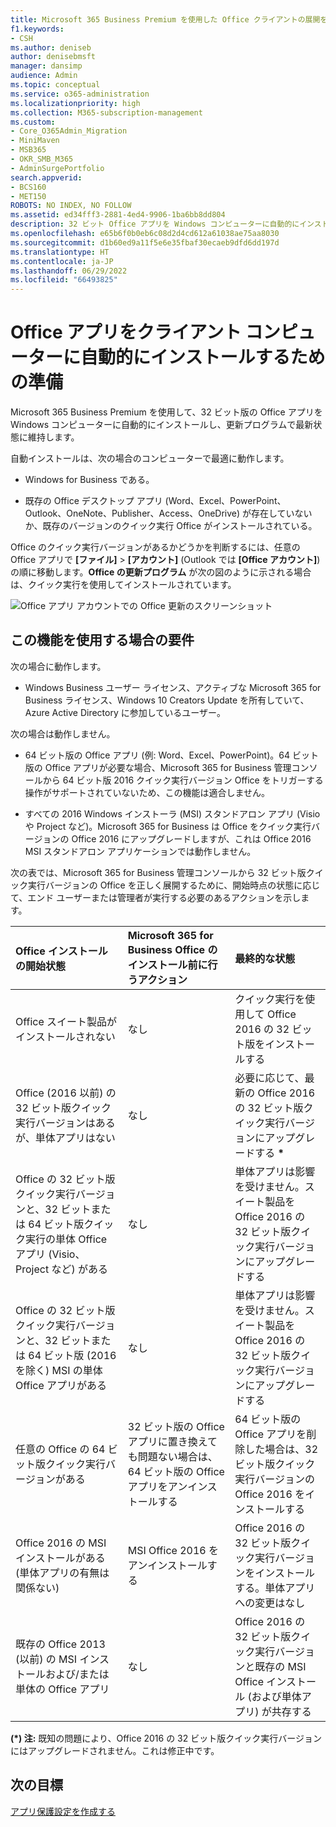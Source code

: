 ```yaml
---
title: Microsoft 365 Business Premium を使用した Office クライアントの展開を準備する
f1.keywords:
- CSH
ms.author: deniseb
author: denisebmsft
manager: dansimp
audience: Admin
ms.topic: conceptual
ms.service: o365-administration
ms.localizationpriority: high
ms.collection: M365-subscription-management
ms.custom:
- Core_O365Admin_Migration
- MiniMaven
- MSB365
- OKR_SMB_M365
- AdminSurgePortfolio
search.appverid:
- BCS160
- MET150
ROBOTS: NO INDEX, NO FOLLOW
ms.assetid: ed34fff3-2881-4ed4-9906-1ba6bb8dd804
description: 32 ビット Office アプリを Windows コンピューターに自動的にインストールし、Microsoft 365 Business Premium で最新の状態に保つ方法を学びます。
ms.openlocfilehash: e65b6f0b0eb6c08d2d4cd612a61038ae75aa8030
ms.sourcegitcommit: d1b60ed9a11f5e6e35fbaf30ecaeb9dfd6dd197d
ms.translationtype: HT
ms.contentlocale: ja-JP
ms.lasthandoff: 06/29/2022
ms.locfileid: "66493825"
---
```

# <a name="prepare-to-automatically-install-office-apps-to-client-computers"></a>Office アプリをクライアント コンピューターに自動的にインストールするための準備

Microsoft 365 Business Premium を使用して、32 ビット版の Office アプリを Windows コンピューターに自動的にインストールし、更新プログラムで最新状態に維持します。
  
自動インストールは、次の場合のコンピューターで最適に動作します。 

- Windows for Business である。
  
- 既存の Office デスクトップ アプリ (Word、Excel、PowerPoint、Outlook、OneNote、Publisher、Access、OneDrive) が存在していないか、既存のバージョンのクイック実行 Office がインストールされている。

Office のクイック実行バージョンがあるかどうかを判断するには、任意の Office アプリで **[ファイル]** \> **[アカウント]** (Outlook では **[Office アカウント]**) の順に移動します。**Office の更新プログラム** が次の図のように示される場合は、クイック実行を使用してインストールされています。
  
![Office アプリ アカウントでの Office 更新のスクリーンショット](./../media/e3439380-fa43-4ed6-ae5d-64851c297df5.png)
  
## <a name="requirements-for-using-this-feature"></a>この機能を使用する場合の要件
  
次の場合に動作します。
  
- Windows Business ユーザー ライセンス、アクティブな Microsoft 365 for Business ライセンス、Windows 10 Creators Update を所有していて、Azure Active Directory に参加しているユーザー。

次の場合は動作しません。 

- 64 ビット版の Office アプリ (例: Word、Excel、PowerPoint)。64 ビット版の Office アプリが必要な場合、Microsoft 365 for Business 管理コンソールから 64 ビット版 2016 クイック実行バージョン Office をトリガーする操作がサポートされていないため、この機能は適合しません。

- すべての 2016 Windows インストーラ (MSI) スタンドアロン アプリ (Visio や Project など)。Microsoft 365 for Business は Office をクイック実行バージョンの Office 2016 にアップグレードしますが、これは Office 2016 MSI スタンドアロン アプリケーションでは動作しません。

次の表では、Microsoft 365 for Business 管理コンソールから 32 ビット版クイック実行バージョンの Office を正しく展開するために、開始時点の状態に応じて、エンド ユーザーまたは管理者が実行する必要のあるアクションを示します。<br/>


|Office インストールの開始状態|Microsoft 365 for Business Office のインストール前に行うアクション|最終的な状態|
|:-----|:-----|:-----|
|Office スイート製品がインストールされない  |なし  |クイック実行を使用して Office 2016 の 32 ビット版をインストールする  |
|Office (2016 以前) の 32 ビット版クイック実行バージョンはあるが、単体アプリはない  |なし  |必要に応じて、最新の Office 2016 の 32 ビット版クイック実行バージョンにアップグレードする **\*** |
|Office の 32 ビット版クイック実行バージョンと、32 ビットまたは 64 ビット版クイック実行の単体 Office アプリ (Visio、Project など) がある  |なし  |単体アプリは影響を受けません。スイート製品を Office 2016 の 32 ビット版クイック実行バージョンにアップグレードする  |
|Office の 32 ビット版クイック実行バージョンと、32 ビットまたは 64 ビット版 (2016 を除く) MSI の単体 Office アプリがある  |なし  |単体アプリは影響を受けません。スイート製品を Office 2016 の 32 ビット版クイック実行バージョンにアップグレードする  |
|任意の Office の 64 ビット版クイック実行バージョンがある  |32 ビット版の Office アプリに置き換えても問題ない場合は、64 ビット版の Office アプリをアンインストールする  |64 ビット版の Office アプリを削除した場合は、32 ビット版クイック実行バージョンの Office 2016 をインストールする  |
|Office 2016 の MSI インストールがある (単体アプリの有無は関係ない)  |MSI Office 2016 をアンインストールする  |Office 2016 の 32 ビット版クイック実行バージョンをインストールする。単体アプリへの変更はなし  |
|既存の Office 2013 (以前) の MSI インストールおよび/または単体の Office アプリ  |なし  |Office 2016 の 32 ビット版クイック実行バージョンと既存の MSI Office インストール (および単体アプリ) が共存する  |

 **(\*) 注:** 既知の問題により、Office 2016 の 32 ビット版クイック実行バージョンにはアップグレードされません。これは修正中です。 

## <a name="next-objective"></a>次の目標

[アプリ保護設定を作成する](m365bp-protection-settings-for-windows-10-devices.md)
  